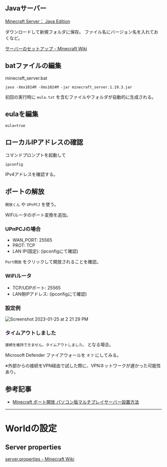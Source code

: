 ## Javaサーバー
[Minecraft Server： Java Edition](https://www.minecraft.net/ja-jp/download/server)

ダウンロードして新規フォルダに保存。
ファイル名にバージョン名を入れておくなど。

[サーバーのセットアップ - Minecraft Wiki](https://minecraft.fandom.com/ja/wiki/%E3%83%81%E3%83%A5%E3%83%BC%E3%83%88%E3%83%AA%E3%82%A2%E3%83%AB/%E3%82%B5%E3%83%BC%E3%83%90%E3%83%BC%E3%81%AE%E3%82%BB%E3%83%83%E3%83%88%E3%82%A2%E3%83%83%E3%83%97)


## batファイルの編集
minecraft_server.bat
```
java -Xmx1024M -Xms1024M -jar minecraft_server.1.19.3.jar
```

初回の実行時に `eula.txt` を含むファイルやフォルダが自動的に生成される。

## eulaを編集
```
eula=true
```

## ローカルIPアドレスの確認
コマンドプロンプトを起動して
```
ipconfig
```
IPv4アドレスを確認する。

## ポートの解放
`開放くん` や `UPnPCJ` を使う。

WiFiルータのポート変換を追加。

### UPnPCJの場合
- WAN_PORT: 25565
- PROT: TCP
- LAN IP(固定): (ipconfigにて確認)

`Port開放` をクリックして開放されることを確認。

### WiFiルータ
- TCP/UDPポート: 25565
- LAN側IPアドレス: (ipconfigにて確認)

### 設定例
![Screenshot 2023-01-25 at 2 21 29 PM](https://user-images.githubusercontent.com/948237/214486665-b1879be3-8595-4f78-b6f4-5377a61bd80d.png)

### タイムアウトしました
`接続を維持できません。タイムアウトしました。` となる場合。

Microsoft Defender ファイアウォールを `オフ` にしてみる。

※外部からの接続をVPN経由で試した際に、VPNネットワークが遅かった可能性あり。

## 参考記事
- [Minecraft ポート開放 パソコン版マルチプレイサーバー設置方法](https://www.akakagemaru.info/port/soft_minecraft.html)

---
# Worldの設定
## Server properties
[server.properties - Minecraft Wiki](https://minecraft.fandom.com/ja/wiki/Server.properties)


